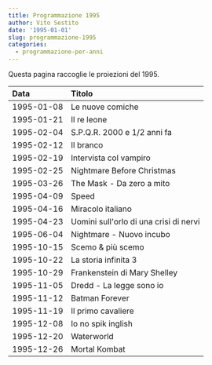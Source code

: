 ```yaml
---
title: Programmazione 1995
author: Vito Sestito
date: '1995-01-01'
slug: programmazione-1995
categories:
  - programmazione-per-anni
---
```



Questa pagina raccoglie le proiezioni del 1995.






|Data       |Titolo                                 |
|:----------|:--------------------------------------|
|1995-01-08 |Le nuove comiche                       |
|1995-01-21 |Il re leone                            |
|1995-02-04 |S.P.Q.R. 2000 e 1/2 anni fa            |
|1995-02-12 |Il branco                              |
|1995-02-19 |Intervista col vampiro                 |
|1995-02-25 |Nightmare Before Christmas             |
|1995-03-26 |The Mask - Da zero a mito              |
|1995-04-09 |Speed                                  |
|1995-04-16 |Miracolo italiano                      |
|1995-04-23 |Uomini sull'orlo di una crisi di nervi |
|1995-06-04 |Nightmare - Nuovo incubo               |
|1995-10-15 |Scemo & più scemo                      |
|1995-10-22 |La storia infinita 3                   |
|1995-10-29 |Frankenstein di Mary Shelley           |
|1995-11-05 |Dredd - La legge sono io               |
|1995-11-12 |Batman Forever                         |
|1995-11-19 |Il primo cavaliere                     |
|1995-12-08 |Io no spik inglish                     |
|1995-12-20 |Waterworld                             |
|1995-12-26 |Mortal Kombat                          |

